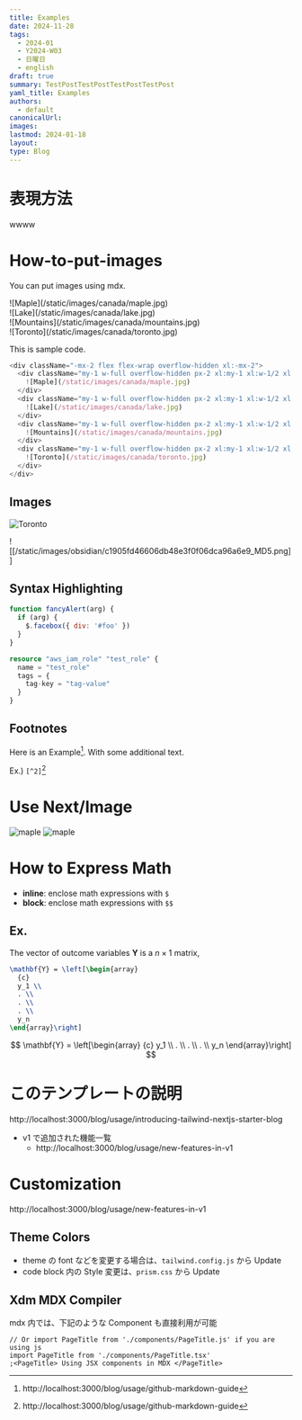 ```yaml
---
title: Examples
date: 2024-11-28
tags:
  - 2024-01
  - Y2024-W03
  - 日曜日
  - english
draft: true
summary: TestPostTestPostTestPostTestPost
yaml_title: Examples
authors:
  - default
canonicalUrl: 
images: 
lastmod: 2024-01-18
layout: 
type: Blog
---
```


# 表現方法

wwww

# How-to-put-images

You can put images using mdx.

<div className="-mx-2 flex flex-wrap overflow-hidden xl:-mx-2">
  <div className="my-1 w-full overflow-hidden px-2 xl:my-1 xl:w-1/2 xl:px-2">
    ![Maple](/static/images/canada/maple.jpg)
  </div>
  <div className="my-1 w-full overflow-hidden px-2 xl:my-1 xl:w-1/2 xl:px-2">
    ![Lake](/static/images/canada/lake.jpg)
  </div>
  <div className="my-1 w-full overflow-hidden px-2 xl:my-1 xl:w-1/2 xl:px-2">
    ![Mountains](/static/images/canada/mountains.jpg)
  </div>
  <div className="my-1 w-full overflow-hidden px-2 xl:my-1 xl:w-1/2 xl:px-2">
    ![Toronto](/static/images/canada/toronto.jpg)
  </div>
</div>

This is sample code.

```js
<div className="-mx-2 flex flex-wrap overflow-hidden xl:-mx-2">
  <div className="my-1 w-full overflow-hidden px-2 xl:my-1 xl:w-1/2 xl:px-2">
    ![Maple](/static/images/canada/maple.jpg)
  </div>
  <div className="my-1 w-full overflow-hidden px-2 xl:my-1 xl:w-1/2 xl:px-2">
    ![Lake](/static/images/canada/lake.jpg)
  </div>
  <div className="my-1 w-full overflow-hidden px-2 xl:my-1 xl:w-1/2 xl:px-2">
    ![Mountains](/static/images/canada/mountains.jpg)
  </div>
  <div className="my-1 w-full overflow-hidden px-2 xl:my-1 xl:w-1/2 xl:px-2">
    ![Toronto](/static/images/canada/toronto.jpg)
  </div>
</div>
```

## Images

![Toronto](/static/images/canada/toronto.jpg)

![[/static/images/obsidian/c1905fd46606db48e3f0f06dca96a6e9_MD5.png]]

## Syntax Highlighting

```js:javascript.js
function fancyAlert(arg) {
  if (arg) {
    $.facebox({ div: '#foo' })
  }
}
```

```hcl:main.tf
resource "aws_iam_role" "test_role" {
  name = "test_role"
  tags = {
    tag-key = "tag-value"
  }
}
```

## Footnotes

Here is an Example[^1]. With some additional text.

Ex.) `[^2]`[^2]

[^1]: http://localhost:3000/blog/usage/github-markdown-guide
[^2]: http://localhost:3000/blog/usage/github-markdown-guide

# Use Next/Image
<Image alt="maple" src="/static/images/canada/maple.jpg" width={2560} height={128} />
<Image alt="maple" src="/static/images/canada/maple.jpg" width={256} height={128} />

# How to Express Math
- **inline**: enclose math expressions with `$`
- **block**: enclose math expressions with `$$`
## Ex.

The vector of outcome variables $\mathbf{Y}$ is a $n \times 1$ matrix,

```tex
\mathbf{Y} = \left[\begin{array}
  {c}
  y_1 \\
  . \\
  . \\
  . \\
  y_n
\end{array}\right]
```

$$
\mathbf{Y} = \left[\begin{array}
  {c}
  y_1 \\
  . \\
  . \\
  . \\
  y_n
\end{array}\right]
$$

# このテンプレートの説明

http://localhost:3000/blog/usage/introducing-tailwind-nextjs-starter-blog

- v1 で追加された機能一覧
	- http://localhost:3000/blog/usage/new-features-in-v1
# Customization

http://localhost:3000/blog/usage/new-features-in-v1

## Theme Colors
- theme の font などを変更する場合は、`tailwind.config.js` から Update
- code block 内の Style 変更は、`prism.css` から Update

## Xdm MDX Compiler

mdx 内では、下記のような Component も直接利用が可能

```jsx:example.mdx
// Or import PageTitle from './components/PageTitle.js' if you are using js
import PageTitle from './components/PageTitle.tsx'
;<PageTitle> Using JSX components in MDX </PageTitle>
```
